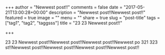 +++
author = "Newwest post!!"
comments = false
date = "2017-05-21T13:00:28+00:00"
description = "Newwest post!!Newwest post!!"
featured = true
image = ""
menu = ""
share = true
slug = "post-title"
tags = ["tag1", "tag2", "taggsss"]
title = "23 23 Newwest post!!"

+++


23 23 Newwest post!!Newwest post!!Newwest post!!Newwest po 321 323 st!!Newwest post!!Newwest post!!Newwest post!!Newwest post!!
